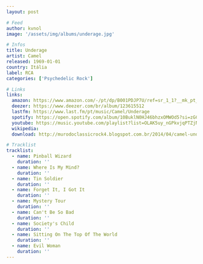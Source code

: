 ```yaml
---
layout: post

# Feed
author: kvnol
image: '/assets/img/albums/underage.jpg'

# Infos
title: Underage
artist: Camel
released: 1969-01-01
country: Itália
label: RCA
categories: ['Psychedelic Rock']

# Links
links:
  amazon: https://www.amazon.com/-/pt/dp/B001PDJP7U/ref=sr_1_1?__mk_pt_BR=%C3%85M%C3%85%C5%BD%C3%95%C3%91&dchild=1&keywords=camel+underage&qid=1614744234&sr=8-1&tag=kvnol08-20
  deezer: https://www.deezer.com/br/album/123615512
  lastfm: https://www.last.fm/pt/music/Camel/Underage
  spotify: https://open.spotify.com/album/10BuklN0HJ46bhzxOMWOd5?si=zGChCtnoRlu7wcFf17gKuA
  youtube: https://music.youtube.com/playlist?list=OLAK5uy_nGPkvjqPTZjNk3jGFcfLWak8S4SzEb4T4
  wikipedia:
  download: http://murodoclassicrock4.blogspot.com.br/2014/04/camel-underage-1969.html

# Tracklist
tracklist:
  - name: Pinball Wizard
    duration: ''
  - name: Where Is My Mind?
    duration: ''
  - name: Tin Soldier
    duration: ''
  - name: Forget It, I Got It
    duration: ''
  - name: Mystery Tour
    duration: ''
  - name: Can't Be So Bad
    duration: ''
  - name: Society's Child
    duration: ''
  - name: Sitting On The Top Of The World
    duration: ''
  - name: Evil Woman
    duration: ''
---
```

